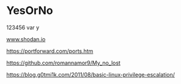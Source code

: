 # YesOrNo
123456
var y


www.shodan.io




https://portforward.com/ports.htm


https://github.com/romannamor9/My_no_lost

https://blog.g0tmi1k.com/2011/08/basic-linux-privilege-escalation/





